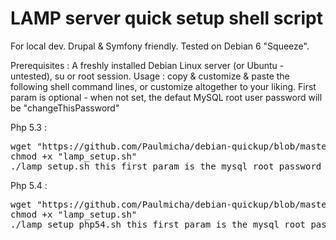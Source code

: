 LAMP server quick setup shell script
====================================

For local dev.
Drupal & Symfony friendly.
Tested on Debian 6 "Squeeze".

Prerequisites : A freshly installed Debian Linux server (or Ubuntu - untested), su or root session.
Usage : copy & customize & paste the following shell command lines, or customize altogether to your liking.
First param is optional - when not set, the defaut MySQL root user password will be "changeThisPassword"

Php 5.3 :
<pre>wget "https://github.com/Paulmicha/debian-quickup/blob/master/lamp_setup.sh" --quiet --no-check-certificate
chmod +x "lamp_setup.sh"
./lamp_setup.sh this_first_param_is_the_mysql_root_password</pre>

Php 5.4 :
<pre>wget "https://github.com/Paulmicha/debian-quickup/blob/master/lamp_setup_php54.sh" --quiet --no-check-certificate
chmod +x "lamp_setup.sh"
./lamp_setup_php54.sh this_first_param_is_the_mysql_root_password</pre>
